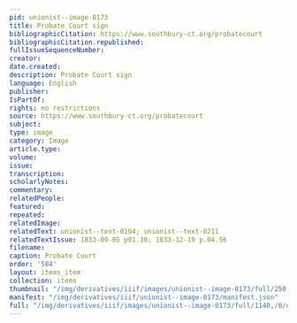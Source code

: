 ```yaml
---
pid: unionist--image-0173
title: Probate Court sign
bibliographicCitation: https://www.southbury-ct.org/probatecourt
bibliographicCitation.republished: 
fullIssueSequenceNumber: 
creator: 
date.created: 
description: Probate Court sign
language: English
publisher: 
IsPartOf: 
rights: no restrictions
source: https://www.southbury-ct.org/probatecourt
subject: 
type: image
category: Image
article.type: 
volume: 
issue: 
transcription: 
scholarlyNotes: 
commentary: 
relatedPeople: 
featured: 
repeated: 
relatedImage: 
relatedText: unionist--text-0104; unionist--text-0211
relatedTextIssue: 1833-09-05 p01.30; 1833-12-19 p.04.56
filename: 
caption: Probate Court
order: '584'
layout: items_item
collection: items
thumbnail: "/img/derivatives/iiif/images/unionist--image-0173/full/250,/0/default.jpg"
manifest: "/img/derivatives/iiif/unionist--image-0173/manifest.json"
full: "/img/derivatives/iiif/images/unionist--image-0173/full/1140,/0/default.jpg"
---
```

